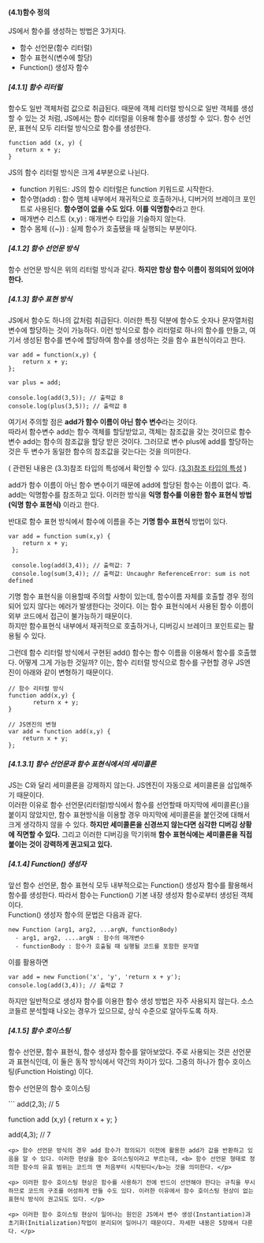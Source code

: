 <h4>(4.1)함수 정의</h4>
<p> JS에서 함수를 생성하는 방법은 3가지다.</p>

* 함수 선언문(함수 리터럴)
* 함수 표현식(변수에 할당)
* Function() 생성자 함수

<h5>[4.1.1] 함수 리터럴</h5>
<p> 함수도 일반 객체처럼 값으로 취급된다. 때문에 객체 리터럴 방식으로 일반 객체를 생성할 수 있는 것 처럼, JS에서는 함수 리터럴을 이용해 함수를 생성할 수 있다. 함수 선언문, 표현식 모두 리터럴 방식으로 함수를 생성한다. </p>

```
function add (x, y) {
  return x + y;
}
```
<p> JS의 함수 리터럴 방식은 크게 4부분으로 나뉜다. </p>

* function 키워드: JS의 함수 리터럴은 function 키워드로 시작한다.
* 함수명(add) : 함수 맴체 내부에서 재귀적으로 호출하거나, 디버거의 브레이크 포인트로 사용된다. <b> 함수명이 없을 수도 있다. 이를 익명함수</b>라고 한다. 
* 매개변수 리스트 (x,y) : 매개변수 타입을 기술하지 않는다.
* 함수 몸체 ({~}) : 실제 함수가 호출됐을 때 실행되는 부분이다.

<h5>[4.1.2] 함수 선언문 방식</h5>
<p> 함수 선언문 방식은 위의 리터럴 방식과 같다. <b> 하지만 항상 함수 이름이 정의되어 있어야한다.</b> </p>

<h5>[4.1.3] 함수 표현 방식</h5>
<p> JS에서 함수도 하나의 값처럼 취급된다. 이러한 특징 덕분에 함수도 숫자나 문자열처럼 변수에 할당하는 것이 가능하다. 이런 방식으로 함수 리터럴로 하나의 함수를 만들고, 여기서 생성된 함수를 변수에 할당하여 함수를 생성하는 것을 함수 표현식이라고 한다. </p>

```
var add = function(x,y) {
    return x + y;
};

var plus = add;

console.log(add(3,5)); // 출력값 8
console.log(plus(3,5)); // 출력값 8

```

<p> 여기서 주의할 점은 <b>add가 함수 이름이 아닌 함수 변수</b>라는 것이다. <br>
  따라서 함수변수 add는 함수 객체를 할당받았고, 객체는 참조값을 갖는 것이므로 함수변수 add는 함수의 참조값을 할당 받은 것이다. 그러므로 변수 plus에 add를 할당하는 것은 두 변수가 동일한 함수의 참조값을 갖는다는 것을 의미한다. </p>

(
관련된 내용은 (3.3)참조 타입의 특성에서 확인할 수 있다. 
[(3.3)참조 타입의 특성](https://github.com/jts8257/Inside_JS/blob/main/%EC%B0%B8%EC%A1%B0_%EA%B0%9D%EC%B2%B4.md#33%EC%B0%B8%EC%A1%B0-%ED%83%80%EC%9E%85%EC%9D%98-%ED%8A%B9%EC%84%B1)
)

<p> add가 함수 이름이 아닌 함수 변수이기 때문에 add에 할당된 함수는 이름이 없다. 즉. add는 익명함수를 참조하고 있다. 
  이러한 방식을 <b>익명 함수를 이용한 함수 표현식 방법(익명 함수 표현식)</b> 이라고 한다. </p> 
<p> 반대로 함수 표현 방식에서 함수에 이름을 주는 <b>기명 함수 표현식</b> 방법이 있다. </p>

```
var add = function sum(x,y) {
    return x + y;
 };
 
 console.log(add(3,4)); // 출력값: 7
 console.log(sum(3,4)); // 출력값: Uncaughr ReferenceError: sum is not defined
 ```
 <p> 기명 함수 표현식을 이용할때 주의할 사항이 있는데, 함수이름 자체를 호출할 경우 정의되어 있지 않다는 에러가 발생한다는 것이다. 이는 함수 표현식에서 사용된 함수 이름이 외부 코드에서 접근이 불가능하기 때문이다. <br>
하지만 함수표현식 내부에서 재귀적으로 호출하거나, 디버깅시 브레이크 포인트로는 활용될 수 있다.</p>

<p> 그런데 함수 리터럴 방식에서 구현된 add() 함수는 함수 이름을 이용해서 함수를 호출했다. 어떻게 그게 가능한 것일까?
  이는, 함수 리터럴 방식으로 함수를 구현할 경우 JS엔진이 아래와 같이 변형하기 때문이다. </p>
  
```
// 함수 리터럴 방식
function add(x,y) {
       return x + y;
}

// JS엔진의 변형
var add = function add(x,y) {
    return x + y;
};
```

<h5>[4.1.3.1] 함수 선언문과 함수 표현식에서의 세미콜론</h5>
<p> JS는 C와 달리 세미콜론을 강제하지 않는다. JS엔진이 자동으로 세미콜론을 삽입해주기 때문이다. <br>
  이러한 이유로 함수 선언문(리터럴)방식에서 함수를 선언할때 마지막에 세미콜론(;)을 붙이지 않았지만, 함수 표현방식을 이용할 경우 마지막에 세미콜론을 붙인것에 대해서 크게 생각하지 않을 수 있다. <b> 하지만 세미콜론을 신경쓰지 않는다면 심각한 디버깅 상황에 직면할 수 있다.</b> 그리고 이러한 디버깅을 막기위해 <b> 함수 표현식에는 세미콜론을 직접 붙이는 것이 강력하게 권고되고 있다.</b> </p>
  
<h5>[4.1.4] Function() 생성자 </h5>
<p> 앞선 함수 선언문, 함수 표현식 모두 내부적으로는 Function() 생성자 함수를 활용해서 함수를 생성한다. 따라서 함수는 Function() 기본 내장 생성자 함수로부터 생성된 객체이다.<br>
  Function() 생성자 함수의 문법은 다음과 같다. </p>
  
```
new Function (arg1, arg2, ...argN, functionBody)
  - arg1, arg2, ....argN : 함수의 매개변수
  - functionBody : 함수가 호출될 때 실행될 코드를 포함한 문자열
```
<p> 이를 활용하면 </p>

```
var add = new Function('x', 'y', 'return x + y');
console.log(add(3,4)); // 출력값 7
```
 
<p> 하지만 일반적으로 생성자 함수를 이용한 함수 생성 방법은 자주 사용되지 않는다. 소스코들르 분석할때 나오는 경우가 있으므로, 상식 수준으로 알아두도록 하자. </p>


<h5>[4.1.5] 함수 호이스팅 </h5>
<p> 함수 선언문, 함수 표현식, 함수 생성자 함수를 알아보았다. 주로 사용되는 것은 선언문과 표현식인데, 이 둘은 동작 방식에서 약간의 차이가 있다. 그중의 하나가 함수 호이스팅(Function Hoisting) 이다.</p>

<p> 함수 선언문의 함수 호이스팅 </p>
```
add(2,3); // 5

function add (x,y) {
    return x + y;
}

add(4,3); // 7
```
<p> 함수 선언문 방식의 경우 add 함수가 정의되기 이전에 활용한 add가 값을 반환하고 있음을 알 수 있다. 이러한 현상을 함수 호이스팅이라고 부르는데, <b> 함수 선언문 형태로 정의한 함수의 유효 범위는 코드의 맨 처음부터 시작된다</b>는 것을 의미한다. </p>

<p> 이러한 함수 호이스팅 현상은 함수를 사용하기 전에 반드이 선언해야 한다는 규칙을 무시하므로 코드의 구조를 어성하게 만들 수도 있다. 이러한 이유에서 함수 호이스팅 현상이 없는 표현식 방식이 권고되도 있다. </p>

<p> 이러한 함수 호이스팅 현상이 일어나는 원인은 JS에서 변수 생성(Instantiation)과 초기화(Initialization)작업이 분리되어 일어나기 때문이다. 자세한 내용은 5장에서 다룬다. </p>

